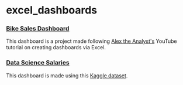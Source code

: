 # excel_dashboards

### [Bike Sales Dashboard](https://github.com/denissejoyce/excel_dashboards/blob/main/bike-sales-dashboard.xlsx)
This dashboard is a project made following [Alex the Analyst's](https://www.youtube.com/@AlexTheAnalyst) YouTube tutorial on creating dashboards via Excel.

### [Data Science Salaries](https://github.com/denissejoyce/excel_dashboards/blob/main/ds_job_salaries_dashboard.xlsx)
This dashboard is made using this [Kaggle dataset](https://www.kaggle.com/datasets/arnabchaki/data-science-salaries-2023).
